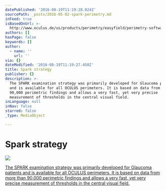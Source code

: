 ```yaml
---
datePublished: '2016-08-19T11:19:28.024Z'
sourcePath: _posts/2016-05-02-spark-perimetry.md
inFeed: true
isBasedOnUrl: >-
  http://www.oculus.de/us/products/perimetry/easyfield/perimetry-software/spark-strategy/#produkte_navi
authors: []
hasPage: false
keywords: []
author:
  - name: ''
    url: ''
via: {}
dateModified: '2016-08-19T11:19:27.458Z'
title: Spark strategy
publisher: {}
description: >-
  The SPARK examination strategy was primarily developed for Glaucoma patients
  and is available for all OCULUS perimeters. It is based on data from more than
  90,000 perimetric findings and allows a very fast, yet very precise
  measurement of thresholds in the central visual field.
inLanguage: null
inNav: false
starred: false
_type: MediaObject

---
```

# Spark strategy
![](https://s3-us-west-2.amazonaws.com/the-grid-img/p/b5dd6b1a7a8b33bd384bbe329a1fb3cf8f7bda1e.jpg)

[The SPARK examination strategy was primarily developed for Glaucoma patients and is available for all OCULUS perimeters. It is based on data from more than 90,000 perimetric findings and allows a very fast, yet very precise measurement of thresholds in the central visual field.][0]

[0]: http://www.oculus.de/us/products/perimetry/easyfield/perimetry-software/spark-strategy/#produkte_navi